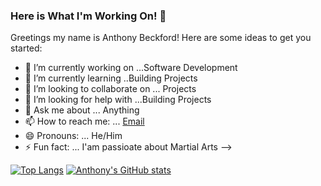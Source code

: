 ### Here is What I'm Working On! 👋


Greetings my name is Anthony Beckford!
Here are some ideas to get you started:

- 🔭 I’m currently working on ...Software Development
- 🌱 I’m currently learning ..Building Projects
- 👯 I’m looking to collaborate on ... Projects
- 🤔 I’m looking for help with ...Building Projects
- 💬 Ask me about ... Anything
- 📫 How to reach me: ... [Email](abeckford03@yahoo.com)
- 😄 Pronouns: ... He/Him
- ⚡ Fun fact: ... I'am passioate about Martial Arts 
-->

[![Top Langs](https://github-readme-stats.vercel.app/api/top-langs/?username=ABeck617)](https://github.com/ABeck617/github-readme-stats)
[![Anthony's GitHub stats](https://github-readme-stats.vercel.app/api?username=ABeck617)](https://github.com/ABeck617/github-readme-stats)
